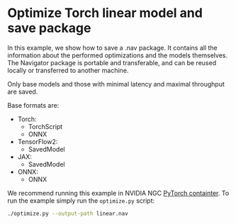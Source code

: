 <!--
Copyright (c) 2021-2023, NVIDIA CORPORATION. All rights reserved.

Licensed under the Apache License, Version 2.0 (the "License");
you may not use this file except in compliance with the License.
You may obtain a copy of the License at

    http://www.apache.org/licenses/LICENSE-2.0

Unless required by applicable law or agreed to in writing, software
distributed under the License is distributed on an "AS IS" BASIS,
WITHOUT WARRANTIES OR CONDITIONS OF ANY KIND, either express or implied.
See the License for the specific language governing permissions and
limitations under the License.
-->

# Optimize Torch linear model and save package

In this example, we show how to save a .nav package. It contains all the information about the performed optimizations and the models themselves. The Navigator package is portable and transferable, and can be reused locally or transferred to another machine.

Only base models and those with minimal latency and maximal throughput are saved.

Base formats are:

* Torch:
    * TorchScript
    * ONNX
* TensorFlow2:
    * SavedModel
* JAX:
    * SavedModel
* ONNX:
    * ONNX

We recommend running this example in NVIDIA NGC [PyTorch containter](https://catalog.ngc.nvidia.com/orgs/nvidia/containers/pytorch). To run the example simply run the `optimize.py` script:

```bash
./optimize.py --output-path linear.nav
```